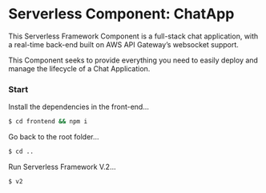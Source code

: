 # Serverless Component: ChatApp

This Serverless Framework Component is a full-stack chat application, with a real-time back-end built on AWS API Gateway’s websocket support.  

This Component seeks to provide everything you need to easily deploy and manage the lifecycle of a Chat Application.

### Start

Install the dependencies in the front-end...

```bash
$ cd frontend && npm i
```

Go back to the root folder...

```bash
$ cd ..
```

Run Serverless Framework V.2...

```bash
$ v2
```
